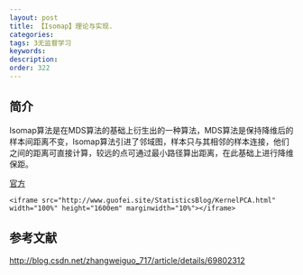 ```yaml
---
layout: post
title: 【Isomap】理论与实现.
categories:
tags: 3无监督学习
keywords:
description:
order: 322
---
```



## 简介
Isomap算法是在MDS算法的基础上衍生出的一种算法，MDS算法是保持降维后的样本间距离不变，Isomap算法引进了邻域图，样本只与其相邻的样本连接，他们之间的距离可直接计算，较远的点可通过最小路径算出距离，在此基础上进行降维保距。

[官方](http://scikit-learn.org/stable/modules/generated/sklearn.manifold.Isomap.html)  


```
<iframe src="http://www.guofei.site/StatisticsBlog/KernelPCA.html" width="100%" height="1600em" marginwidth="10%"></iframe>
```
## 参考文献
http://blog.csdn.net/zhangweiguo_717/article/details/69802312
